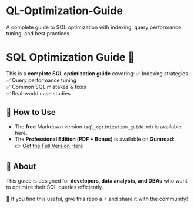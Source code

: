# QL-Optimization-Guide
A complete guide to SQL optimization with indexing, query performance tuning, and best practices.

# SQL Optimization Guide 🚀

This is a **complete SQL optimization guide** covering:
✅ Indexing strategies  
✅ Query performance tuning  
✅ Common SQL mistakes & fixes  
✅ Real-world case studies  

## 📌 How to Use
- The **free** Markdown version (`sql_optimization_guide.md`) is available here.
- The **Professional Edition (PDF + Bonus)** is available on **Gumroad**:  
  👉 [Get the Full Version Here](https://gumroad.com/YOUR_LINK_HERE)

## 📌 About
This guide is designed for **developers, data analysts, and DBAs** who want to optimize their SQL queries efficiently.  

🎯 If you find this useful, give this repo a ⭐ and share it with the community!  
